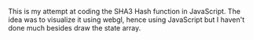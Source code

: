This is my attempt at coding the SHA3 Hash function in JavaScript.
The idea was to visualize it using webgl, hence using JavaScript 
but I haven't done much besides draw the state array.

